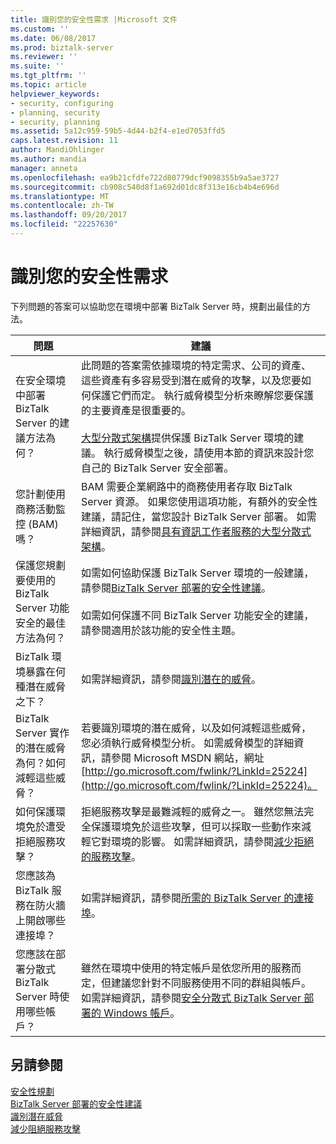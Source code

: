 ```yaml
---
title: 識別您的安全性需求 |Microsoft 文件
ms.custom: ''
ms.date: 06/08/2017
ms.prod: biztalk-server
ms.reviewer: ''
ms.suite: ''
ms.tgt_pltfrm: ''
ms.topic: article
helpviewer_keywords:
- security, configuring
- planning, security
- security, planning
ms.assetid: 5a12c959-59b5-4d44-b2f4-e1ed7053ffd5
caps.latest.revision: 11
author: MandiOhlinger
ms.author: mandia
manager: anneta
ms.openlocfilehash: ea9b21cfdfe722d80779dcf9098355b9a5ae3727
ms.sourcegitcommit: cb908c540d8f1a692d01dc8f313e16cb4b4e696d
ms.translationtype: MT
ms.contentlocale: zh-TW
ms.lasthandoff: 09/20/2017
ms.locfileid: "22257630"
---
```

# <a name="identifying-your-security-requirements"></a>識別您的安全性需求
下列問題的答案可以協助您在環境中部署 BizTalk Server 時，規劃出最佳的方法。  
  
|問題|建議|  
|--------------|--------------------|  
|在安全環境中部署 BizTalk Server 的建議方法為何？|此問題的答案需依據環境的特定需求、公司的資產、這些資產有多容易受到潛在威脅的攻擊，以及您要如何保護它們而定。 執行威脅模型分析來瞭解您要保護的主要資產是很重要的。<br /><br /> [大型分散式架構](../core/large-distributed-architecture.md)提供保護 BizTalk Server 環境的建議。 執行威脅模型之後，請使用本節的資訊來設計您自己的 BizTalk Server 安全部署。|  
|您計劃使用商務活動監控 (BAM) 嗎？|BAM 需要企業網路中的商務使用者存取 BizTalk Server 資源。 如果您使用這項功能，有額外的安全性建議，請記住，當您設計 BizTalk Server 部署。 如需詳細資訊，請參閱[具有資訊工作者服務的大型分散式架構](../core/large-distributed-architecture-with-information-worker-services.md)。|  
|保護您規劃要使用的 BizTalk Server 功能安全的最佳方法為何？|如需如何協助保護 BizTalk Server 環境的一般建議，請參閱[BizTalk Server 部署的安全性建議](../core/security-recommendations-for-a-biztalk-server-deployment.md)。<br /><br /> 如需如何保護不同 BizTalk Server 功能安全的建議，請參閱適用於該功能的安全性主題。|  
|BizTalk 環境暴露在何種潛在威脅之下？|如需詳細資訊，請參閱[識別潛在的威脅](../core/identifying-potential-threats.md)。|  
|BizTalk Server 實作的潛在威脅為何？如何減輕這些威脅？|若要識別環境的潛在威脅，以及如何減輕這些威脅，您必須執行威脅模型分析。 如需威脅模型的詳細資訊，請參閱 Microsoft MSDN 網站，網址[http://go.microsoft.com/fwlink/?LinkId=25224](http://go.microsoft.com/fwlink/?LinkId=25224)。|  
|如何保護環境免於遭受拒絕服務攻擊？|拒絕服務攻擊是最難減輕的威脅之一。 雖然您無法完全保護環境免於這些攻擊，但可以採取一些動作來減輕它對環境的影響。 如需詳細資訊，請參閱[減少拒絕的服務攻擊](../core/mitigating-denial-of-service-attacks.md)。|  
|您應該為 BizTalk 服務在防火牆上開啟哪些連接埠？|如需詳細資訊，請參閱[所需的 BizTalk Server 的連接埠](../core/required-ports-for-biztalk-server.md)。|  
|您應該在部署分散式 BizTalk Server 時使用哪些帳戶？|雖然在環境中使用的特定帳戶是依您所用的服務而定，但建議您針對不同服務使用不同的群組與帳戶。 如需詳細資訊，請參閱[安全分散式 BizTalk Server 部署的 Windows 帳戶](../core/windows-accounts-for-a-secure-distributed-biztalk-server-deployment.md)。|  
  
## <a name="see-also"></a>另請參閱  
 [安全性規劃](../core/planning-for-security.md)   
 [BizTalk Server 部署的安全性建議](../core/security-recommendations-for-a-biztalk-server-deployment.md)   
 [識別潛在威脅](../core/identifying-potential-threats.md)   
 [減少阻絕服務攻擊](../core/mitigating-denial-of-service-attacks.md)